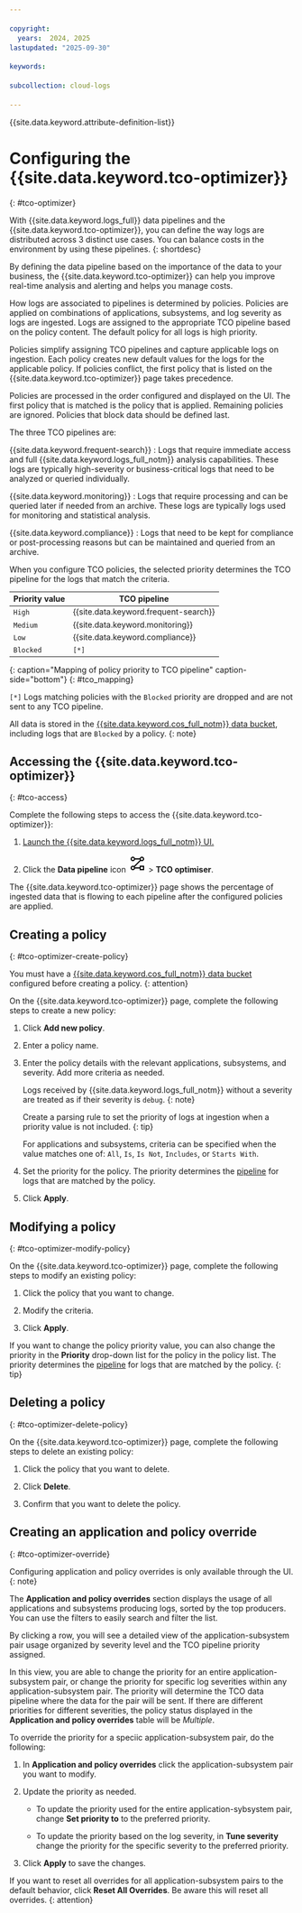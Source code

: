 ```yaml
---

copyright:
  years:  2024, 2025
lastupdated: "2025-09-30"

keywords:

subcollection: cloud-logs

---
```


{{site.data.keyword.attribute-definition-list}}

# Configuring the {{site.data.keyword.tco-optimizer}}
{: #tco-optimizer}

With {{site.data.keyword.logs_full}} data pipelines and the {{site.data.keyword.tco-optimizer}}, you can define the way logs are distributed across 3 distinct use cases. You can balance costs in the environment by using these pipelines.
{: shortdesc}

By defining the data pipeline based on the importance of the data to your business, the {{site.data.keyword.tco-optimizer}} can help you improve real-time analysis and alerting and helps you manage costs.

How logs are associated to pipelines is determined by policies. Policies are applied on combinations of applications, subsystems, and log severity as logs are ingested. Logs are assigned to the appropriate TCO pipeline based on the policy content. The default policy for all logs is high priority.

Policies simplify assigning TCO pipelines and capture applicable logs on ingestion. Each policy creates new default values for the logs for the applicable policy. If policies conflict, the first policy that is listed on the {{site.data.keyword.tco-optimizer}} page takes precedence.

Policies are processed in the order configured and displayed on the UI. The first policy that is matched is the policy that is applied. Remaining policies are ignored. Policies that block data should be defined last.

The three TCO pipelines are:

{{site.data.keyword.frequent-search}}
:   Logs that require immediate access and full {{site.data.keyword.logs_full_notm}} analysis capabilities. These logs are typically high-severity or business-critical logs that need to be analyzed or queried individually.

{{site.data.keyword.monitoring}}
:   Logs that require processing and can be queried later if needed from an archive. These logs are typically logs used for monitoring and statistical analysis.

{{site.data.keyword.compliance}}
:   Logs that need to be kept for compliance or post-processing reasons but can be maintained and queried from an archive.

When you configure TCO policies, the selected priority determines the TCO pipeline for the logs that match the criteria.

| Priority value | TCO pipeline |
| -------------- | -------------- |
| `High` | {{site.data.keyword.frequent-search}} |
| `Medium` | {{site.data.keyword.monitoring}} |
| `Low` | {{site.data.keyword.compliance}} |
| `Blocked` | `[*]` |
{: caption="Mapping of policy priority to TCO pipeline" caption-side="bottom"}
{: #tco_mapping}

`[*]` Logs matching policies with the `Blocked` priority are dropped and are not sent to any TCO pipeline.

All data is stored in the [{{site.data.keyword.cos_full_notm}} data bucket](/docs/cloud-logs?topic=cloud-logs-configure-data-bucket), including logs that are `Blocked` by a policy.
{: note}

## Accessing the {{site.data.keyword.tco-optimizer}}
{: #tco-access}

Complete the following steps to access the {{site.data.keyword.tco-optimizer}}:

1. [Launch the {{site.data.keyword.logs_full_notm}} UI.](/docs/cloud-logs?topic=cloud-logs-instance-launch#instance-launch-cloud-ui)

2. Click the **Data pipeline** icon ![Data pipeline icon](/icons/data-pipeline.svg "Data pipeline") > **TCO optimiser**.

The {{site.data.keyword.tco-optimizer}} page shows the percentage of ingested data that is flowing to each pipeline after the configured policies are applied.

## Creating a policy
{: #tco-optimizer-create-policy}

You must have a [{{site.data.keyword.cos_full_notm}} data bucket](/docs/cloud-logs?topic=cloud-logs-configure-data-bucket) configured before creating a policy.
{: attention}

On the {{site.data.keyword.tco-optimizer}} page, complete the following steps to create a new policy:

1. Click **Add new policy**.

2. Enter a policy name.

3. Enter the policy details with the relevant applications, subsystems, and severity. Add more criteria as needed.

   Logs received by {{site.data.keyword.logs_full_notm}} without a severity are treated as if their severity is `debug`.
   {: note}

   Create a parsing rule to set the priority of logs at ingestion when a priority value is not included.
   {: tip}

   For applications and subsystems, criteria can be specified when the value matches one of: `All`, `Is`, `Is Not`, `Includes`, or `Starts With`.

4. Set the priority for the policy. The priority determines the [pipeline](#tco_mapping) for logs that are matched by the policy.

5. Click **Apply**.

## Modifying a policy
{: #tco-optimizer-modify-policy}

On the {{site.data.keyword.tco-optimizer}} page, complete the following steps to modify an existing policy:

1. Click the policy that you want to change.

2. Modify the criteria.

3. Click **Apply**.

If you want to change the policy priority value, you can also change the priority in the **Priority** drop-down list for the policy in the policy list. The priority determines the [pipeline](#tco_mapping) for logs that are matched by the policy.
{: tip}

## Deleting a policy
{: #tco-optimizer-delete-policy}

On the {{site.data.keyword.tco-optimizer}} page, complete the following steps to delete an existing policy:

1. Click the policy that you want to delete.

2. Click **Delete**.

3. Confirm that you want to delete the policy.

## Creating an application and policy override
{: #tco-optimizer-override}

Configuring application and policy overrides is only available through the UI.
{: note}

The **Application and policy overrides** section displays the usage of all applications and subsystems producing logs, sorted by the top producers. You can use the filters to easily search and filter the list.

By clicking a row, you will see a detailed view of the application-subsystem pair usage organized by severity level and the TCO pipeline priority assigned.

In this view, you are able to change the priority for an entire application-subsystem pair, or change the priority for specific log severities within any application-subsystem pair. The priority will determine the TCO data pipeline where the data for the pair will be sent. If there are different priorities for different severities, the policy status displayed in the **Application and policy overrides**  table will be *Multiple*.

To override the priority for a speciic application-subsystem pair, do the following:

1. In **Application and policy overrides** click the application-subsystem pair you want to modify.

2. Update the priority as needed.

   * To update the priority used for the entire application-sybsystem pair, change **Set priority to** to the preferred priority.

   * To update the priority based on the log severity, in **Tune severity** change the priority for the specific severity to the preferred priority.

3. Click **Apply** to save the changes.

If you want to reset all overrides for all application-subsystem pairs to the default behavior, click **Reset All Overrides**. Be aware this will reset all overrides.
{: attention}
